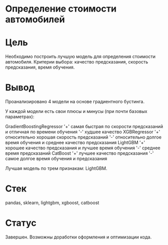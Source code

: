 # Определение стоимости автомобилей

# Цель

Необходимо построить лучшую модель для определения стоимости автомобиля. Критерии выбора: качество предсказания, скорость предсказания, время обучения.

# Вывод

Проанализировано 4 модели на основе градиентного бустинга.

У каждой модели есть свои плюсы и минусы (при почти базовых параметрах):

GradientBoostingRegressor
  '+' самая быстрая по скорости предсказаний и отличная по времени обучения
  '-' худшее качество
XGBRegressor
  '+' относительно хорошая скорость предсказаний
  '-' относительно долгое время обучения и среднее качество предсказания
LightGBM
  '+' хорошее качество предсказания и лучшее время обучения
  '-' среднее время предсказаний
CatBoost
  '+' лучшее качество предсказания
  '-' самое долгое время обучения и предсказания
  
Лучшая модель по трем признакам: LightGBM.

# Стек

pandas, sklearn, lightgbm, xgboost, catboost

# Статус

Завершен. Возможны доработки оформления и оптимизации кода.
